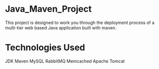 # Java_Maven_Project

This project is designed to work you through the deployment process of a multi-tier web based Java application built with maven.

# Technologies Used
JDK
Maven
MySQL
RabbitMQ
Memcached
Apache Tomcat

